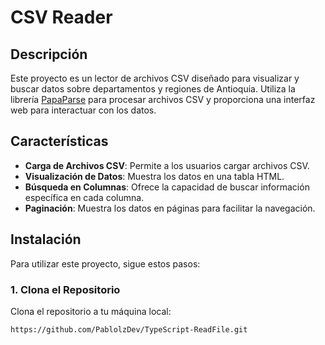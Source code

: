 # CSV Reader

## Descripción

Este proyecto es un lector de archivos CSV diseñado para visualizar y buscar datos sobre departamentos y regiones de Antioquia. Utiliza la librería [PapaParse](https://www.papaparse.com/) para procesar archivos CSV y proporciona una interfaz web para interactuar con los datos.

## Características

- **Carga de Archivos CSV**: Permite a los usuarios cargar archivos CSV.
- **Visualización de Datos**: Muestra los datos en una tabla HTML.
- **Búsqueda en Columnas**: Ofrece la capacidad de buscar información específica en cada columna.
- **Paginación**: Muestra los datos en páginas para facilitar la navegación.

## Instalación

Para utilizar este proyecto, sigue estos pasos:

### 1. Clona el Repositorio

Clona el repositorio a tu máquina local:

```bash
https://github.com/PablolzDev/TypeScript-ReadFile.git
